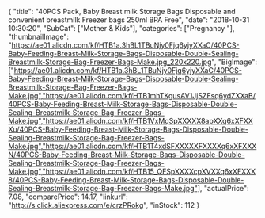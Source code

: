 {
	"title": "40PCS Pack, Baby Breast milk Storage Bags Disposable and convenient breastmilk Freezer bags 250ml BPA Free",
	"date": "2018-10-31 10:30:20",
	"SubCat": ["Mother & Kids"],
	"categories": ["Pregnancy "],
	"thumbnailImage": "https://ae01.alicdn.com/kf/HTB1a.3hBL1TBuNjy0Fjq6yjyXXaC/40PCS-Baby-Feeding-Breast-Milk-Storage-Bags-Disposable-Double-Sealing-Breastmilk-Storage-Bag-Freezer-Bags-Make.jpg_220x220.jpg",
	"BigImage": ["https://ae01.alicdn.com/kf/HTB1a.3hBL1TBuNjy0Fjq6yjyXXaC/40PCS-Baby-Feeding-Breast-Milk-Storage-Bags-Disposable-Double-Sealing-Breastmilk-Storage-Bag-Freezer-Bags-Make.jpg","https://ae01.alicdn.com/kf/HTB1mhTKgusAV1JjSZFsq6ydZXXaB/40PCS-Baby-Feeding-Breast-Milk-Storage-Bags-Disposable-Double-Sealing-Breastmilk-Storage-Bag-Freezer-Bags-Make.jpg","https://ae01.alicdn.com/kf/HTB1VxMqSpXXXXX8apXXq6xXFXXXu/40PCS-Baby-Feeding-Breast-Milk-Storage-Bags-Disposable-Double-Sealing-Breastmilk-Storage-Bag-Freezer-Bags-Make.jpg","https://ae01.alicdn.com/kf/HTB1T4xdSFXXXXXFXXXXq6xXFXXXN/40PCS-Baby-Feeding-Breast-Milk-Storage-Bags-Disposable-Double-Sealing-Breastmilk-Storage-Bag-Freezer-Bags-Make.jpg","https://ae01.alicdn.com/kf/HTB15_QFSpXXXXcpXVXXq6xXFXXX8/40PCS-Baby-Feeding-Breast-Milk-Storage-Bags-Disposable-Double-Sealing-Breastmilk-Storage-Bag-Freezer-Bags-Make.jpg"],
	"actualPrice": 7.08,
	"comparePrice": 14.17,
	"linkurl": "http://s.click.aliexpress.com/e/crzPRokg",
	"inStock": 112
}
